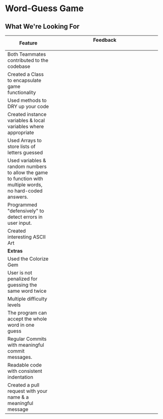 # Word-Guess Game
## What We're Looking For

|  Feature 	|   Feedback	&nbsp;&nbsp;&nbsp;&nbsp;&nbsp;&nbsp;&nbsp;&nbsp;&nbsp;&nbsp;&nbsp;&nbsp;&nbsp;&nbsp;&nbsp;&nbsp;&nbsp;&nbsp;&nbsp;&nbsp;&nbsp;&nbsp;&nbsp;&nbsp;&nbsp;&nbsp;&nbsp;&nbsp;&nbsp;&nbsp;&nbsp;&nbsp;&nbsp;&nbsp;&nbsp;&nbsp;&nbsp;&nbsp;&nbsp;&nbsp;&nbsp;&nbsp;&nbsp;&nbsp;&nbsp;&nbsp;&nbsp;&nbsp;&nbsp;&nbsp;&nbsp;&nbsp;&nbsp;&nbsp;&nbsp;&nbsp;&nbsp;&nbsp;&nbsp;&nbsp;&nbsp;&nbsp;&nbsp;&nbsp;&nbsp;&nbsp;&nbsp;&nbsp;&nbsp;&nbsp;&nbsp;&nbsp;&nbsp;&nbsp;&nbsp;&nbsp;&nbsp;|
|---	|---	|
|   Both Teammates contributed to the codebase	|   	|
|   Created a Class to encapsulate game functionality	|   	|
|   Used methods to DRY up your code	|   	|
|   Created instance variables & local variables where appropriate	|   	|
|   Used Arrays to store lists of letters guessed	|   	|
|   Used variables & random numbers to allow the game to function with multiple words, no hard-coded answers.	|   	|
|   Programmed "defensively" to detect errors in user input.	|   	|
|   Created interesting ASCII Art	|   	|
|   **Extras**	|   	|
|   Used the Colorize Gem	|   	|
|   User is not penalized for guessing the same word twice	|   	|
|   Multiple difficulty levels	|   	|
|   The program can accept the whole word in one guess	|   	|
|  Regular Commits with meaningful commit messages. 	|   	|
|  Readable code with consistent indentation 	|   	|
|  Created a pull request with your name & a meaningful message 	|   	|
